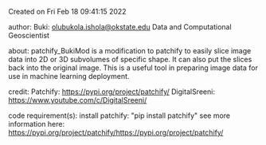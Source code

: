 Created on Fri Feb 18 09:41:15 2022

author: 
    Buki: olubukola.ishola@okstate.edu
    Data and Computational Geoscientist

about:
    patchify_BukiMod is a modification to patchify to easily slice image data into 2D or 3D subvolumes of specific shape.
    It can also put the slices back into the original image.
    This is a useful tool in preparing image data for use in machine learning deployment. 
    
credit: 
    Patchify: https://pypi.org/project/patchify/
    DigitalSreeni: https://www.youtube.com/c/DigitalSreeni/
   
code requirement(s):
    install patchify:  "pip install patchify"
    see more information here: https://pypi.org/project/patchify/https://pypi.org/project/patchify/

